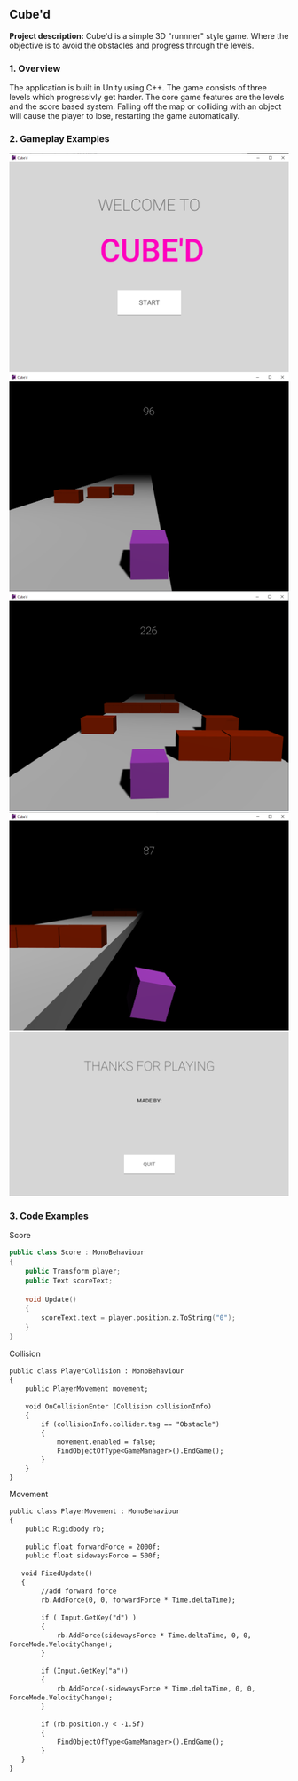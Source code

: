 ## Cube'd

**Project description:** Cube'd is a simple 3D "runnner" style game. Where the objective is to avoid the obstacles and progress through the levels.

### 1. Overview
The application is built in Unity using C++. The game consists of three levels which progressivly get harder. The core game features are the levels and the score based system. Falling off the map or colliding with an object will cause the player to lose, restarting the game automatically. 

### 2. Gameplay Examples

<img src="images/CubeStartScreen.png"/>
<img src="images/CubeGameplay1.png"/>
<img src="images/CubeGameplay2.png"/>
<img src="images/CubeGameplay3.png"/>
<img src="images/CubeGameplayEnd.png"/>

### 3. Code Examples

Score
```C++
public class Score : MonoBehaviour
{
    public Transform player;
    public Text scoreText;
    
    void Update()
    {
        scoreText.text = player.position.z.ToString("0");
    }
}
```

Collision
```C+
public class PlayerCollision : MonoBehaviour
{
    public PlayerMovement movement;
    
    void OnCollisionEnter (Collision collisionInfo)
    {
        if (collisionInfo.collider.tag == "Obstacle")
        {
            movement.enabled = false;
            FindObjectOfType<GameManager>().EndGame();
        }
    }
}
```

Movement
```C+
public class PlayerMovement : MonoBehaviour
{
    public Rigidbody rb;
    
    public float forwardForce = 2000f;
    public float sidewaysForce = 500f;

   void FixedUpdate()
   {
        //add forward force
        rb.AddForce(0, 0, forwardForce * Time.deltaTime); 

        if ( Input.GetKey("d") )
        {
            rb.AddForce(sidewaysForce * Time.deltaTime, 0, 0, ForceMode.VelocityChange);
        }

        if (Input.GetKey("a"))
        {
            rb.AddForce(-sidewaysForce * Time.deltaTime, 0, 0, ForceMode.VelocityChange);
        }

        if (rb.position.y < -1.5f)
        {
            FindObjectOfType<GameManager>().EndGame();
        }
   }
}
```
